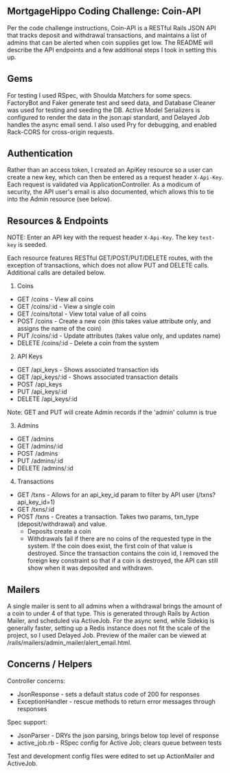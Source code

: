 MortgageHippo Coding Challenge: Coin-API
----------------------------------------

Per the code challenge instructions, Coin-API is a RESTful Rails JSON API that tracks deposit and withdrawal transactions, and maintains a list of admins that can be alerted when coin supplies get low. The README will describe the API endpoints and a few additional steps I took in setting this up.

Gems
----

For testing I used RSpec, with Shoulda Matchers for some specs. FactoryBot and Faker generate test and seed data, and Database Cleaner was used for testing and seeding the DB. Active Model Serializers is configured to render the data in the json:api standard, and Delayed Job handles the async email send. I also used Pry for debugging, and enabled Rack-CORS for cross-origin requests.

Authentication
--------------

Rather than an access token, I created an ApiKey resource so a user can create a new key, which can then be entered as a request header `X-Api-Key`. Each request is validated via ApplicationController. As a modicum of security, the API user's email is also documented, which allows this to tie into the Admin resource (see below).


Resources & Endpoints
---------------------

NOTE: Enter an API key with the request header `X-Api-Key`. The key `test-key` is seeded.

Each resource features RESTful GET/POST/PUT/DELETE routes, with the exception of transactions, which does not allow PUT and DELETE calls. Additional calls are detailed below.

1. Coins
  - GET /coins - View all coins
  - GET /coins/:id - View a single coin
  - GET /coins/total - View total value of all coins
  - POST /coins - Create a new coin (this takes value attribute only, and assigns the name of the coin)
  - PUT /coins/:id - Update attributes (takes value only, and updates name)
  - DELETE /coins/:id - Delete a coin from the system

2. API Keys
  - GET /api_keys - Shows associated transaction ids
  - GET /api_keys/:id - Shows associated transaction details
  - POST /api_keys 
  - PUT /api_keys/:id
  - DELETE /api_keys/:id

  Note: GET and PUT will create Admin records if the 'admin' column is true

3. Admins

  - GET /admins
  - GET /admins/:id
  - POST /admins
  - PUT /admins/:id
  - DELETE /admins/:id

4. Transactions

  - GET /txns - Allows for an api_key_id param to filter by API user (/txns?api_key_id=1)
  - GET /txns/:id
  - POST /txns - Creates a transaction. Takes two params, txn_type (deposit/withdrawal) and value.
    - Deposits create a coin
    - Withdrawals fail if there are no coins of the requested type in the system. If the coin does exist, the first coin of that value is destroyed. Since the transaction contains the coin id, I removed the foreign key constraint so that if a coin is destroyed, the API can still show when it was deposited and withdrawn.

Mailers
-------

A single mailer is sent to all admins when a withdrawal brings the amount of a coin to under 4 of that type. This is generated through Rails by Action Mailer, and scheduled via ActiveJob. For the async send, while Sidekiq is generally faster, setting up a Redis instance does not fit the scale of the project, so I used Delayed Job.
Preview of the mailer can be viewed at /rails/mailers/admin_mailer/alert_email.html.

Concerns / Helpers
------------------

Controller concerns: 
- JsonResponse - sets a default status code of 200 for responses
- ExceptionHandler - rescue methods to return error messages through responses

Spec support:
- JsonParser - DRYs the json parsing, brings below top level of response
- active_job.rb - RSpec config for Active Job; clears queue between tests

Test and development config files were edited to set up ActionMailer and ActiveJob.